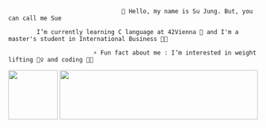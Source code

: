                                     👋 Hello, my name is Su Jung. But, you can call me Sue

            I’m currently learning C language at 42Vienna 🌱 and I'm a master's student in International Business 👩‍🎓
                                
                            ⚡ Fun fact about me : I’m interested in weight lifting 🏋️‍♀️ and coding 👩‍💻

<a href="https://profile.intra.42.fr/users/syoun">
  <img src="https://github.com/SsuessV/SsuessV/assets/127782189/2fa573bf-af7b-4586-b5e4-7a12f5fb7964" width="100" height="100">
</a>
<a href="https://profile.intra.42.fr/users/syoun">
  <img src="https://github.com/SsuessV/SsuessV/assets/127782189/17405970-911e-4e1b-bea8-fbd352db2fb9" width="400" height="100" style="float: right;">
</a>
